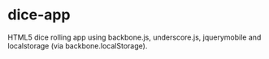 dice-app
========

HTML5 dice rolling app using backbone.js, underscore.js, jquerymobile and localstorage (via backbone.localStorage).
